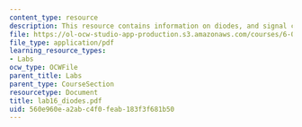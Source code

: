 ```yaml
---
content_type: resource
description: This resource contains information on diodes, and signal conditioning.
file: https://ol-ocw-studio-app-production.s3.amazonaws.com/courses/6-071j-introduction-to-electronics-signals-and-measurement-spring-2006/560e960ea2abc4f0feab183f3f681b50_lab16_diodes.pdf
file_type: application/pdf
learning_resource_types:
- Labs
ocw_type: OCWFile
parent_title: Labs
parent_type: CourseSection
resourcetype: Document
title: lab16_diodes.pdf
uid: 560e960e-a2ab-c4f0-feab-183f3f681b50
---
```

